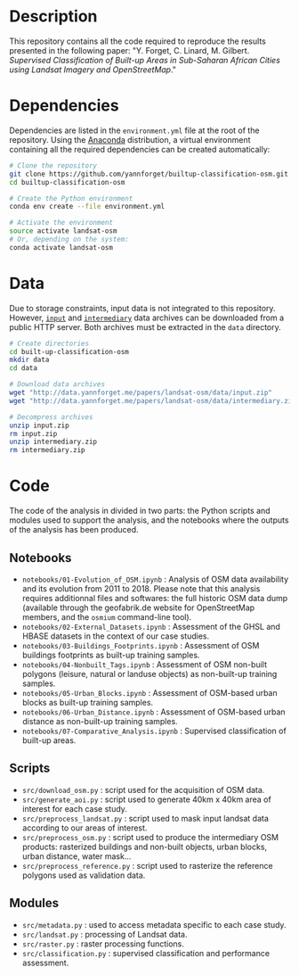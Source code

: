 # Description

This repository contains all the code required to reproduce the results presented in the following paper: "Y. Forget, C. Linard, M. Gilbert. *Supervised Classification of Built-up Areas in Sub-Saharan African Cities using Landsat Imagery and OpenStreetMap*."

# Dependencies

Dependencies are listed in the `environment.yml` file at the root of the repository. Using the [Anaconda](https://www.anaconda.com/download) distribution, a virtual environment containing all the required dependencies can be created automatically:

``` sh
# Clone the repository
git clone https://github.com/yannforget/builtup-classification-osm.git
cd builtup-classification-osm

# Create the Python environment
conda env create --file environment.yml

# Activate the environment
source activate landsat-osm
# Or, depending on the system:
conda activate landsat-osm
```

# Data

Due to storage constraints, input data is not integrated to this repository. However, [`input`]("http://data.yannforget.me/papers/landsat-osm/data/input.zip") and [`intermediary`]("http://data.yannforget.me/papers/landsat-osm/data/intermediary.zip") data archives can be downloaded from a public HTTP server. Both archives must be extracted in the `data` directory.

``` sh
# Create directories
cd built-up-classification-osm
mkdir data
cd data

# Download data archives
wget "http://data.yannforget.me/papers/landsat-osm/data/input.zip"
wget "http://data.yannforget.me/papers/landsat-osm/data/intermediary.zip"

# Decompress archives
unzip input.zip
rm input.zip
unzip intermediary.zip
rm intermediary.zip
```

# Code

The code of the analysis in divided in two parts: the Python scripts and modules used to support the analysis, and the notebooks where the outputs of the analysis has been produced.

## Notebooks

* `notebooks/01-Evolution_of_OSM.ipynb` : Analysis of OSM data availability and its evolution from 2011 to 2018. Please note that this analysis requires additionnal files and softwares: the full historic OSM data dump (available through the geofabrik.de website for OpenStreetMap members, and the `osmium` command-line tool).
* `notebooks/02-External_Datasets.ipynb` : Assessment of the GHSL and HBASE datasets in the context of our case studies.
* `notebooks/03-Buildings_Footprints.ipynb` : Assessment of OSM buildings footprints as built-up training samples.
* `notebooks/04-Nonbuilt_Tags.ipynb` : Assessment of OSM non-built polygons (leisure, natural or landuse objects) as non-built-up training samples.
* `notebooks/05-Urban_Blocks.ipynb` : Assessment of OSM-based urban blocks as built-up training samples.
* `notebooks/06-Urban_Distance.ipynb` : Assessment of OSM-based urban distance as non-built-up training samples.
* `notebooks/07-Comparative_Analysis.ipynb` : Supervised classification of built-up areas.

## Scripts

* `src/download_osm.py` : script used for the acquisition of OSM data.
* `src/generate_aoi.py` : script used to generate 40km x 40km area of interest for each case study.
* `src/preprocess_landsat.py` : script used to mask input landsat data according to our areas of interest.
* `src/preprocess_osm.py` : script used to produce the intermediary OSM products: rasterized buildings and non-built objects, urban blocks, urban distance, water mask...
* `src/preprocess_reference.py` : script used to rasterize the reference polygons used as validation data.

## Modules

* `src/metadata.py` : used to access metadata specific to each case study.
* `src/landsat.py` : processing of Landsat data.
* `src/raster.py` : raster processing functions.
* `src/classification.py` : supervised classification and performance assessment.
